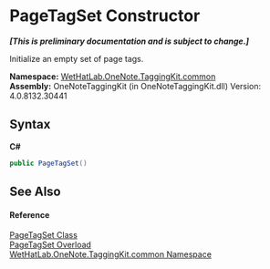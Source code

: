 # PageTagSet Constructor 
 _**\[This is preliminary documentation and is subject to change.\]**_

Initialize an empty set of page tags.

**Namespace:**&nbsp;<a href="bcdbab9c-63d1-48a4-6937-af53fb8d9a55.md">WetHatLab.OneNote.TaggingKit.common</a><br />**Assembly:**&nbsp;OneNoteTaggingKit (in OneNoteTaggingKit.dll) Version: 4.0.8132.30441

## Syntax

**C#**<br />
``` C#
public PageTagSet()
```


## See Also


#### Reference
<a href="554491c7-28c3-9873-8c41-84e47e982ada.md">PageTagSet Class</a><br /><a href="add183d9-ce08-f043-e926-db0f82fd39c8.md">PageTagSet Overload</a><br /><a href="bcdbab9c-63d1-48a4-6937-af53fb8d9a55.md">WetHatLab.OneNote.TaggingKit.common Namespace</a><br />